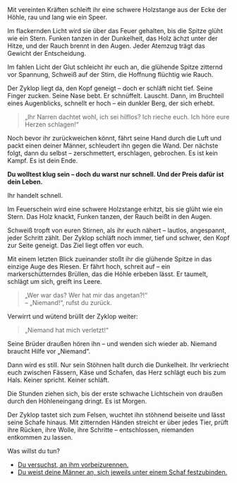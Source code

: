 <!-- Höhle -- ⚠️ Blendung -->

<div condition="!polyphem_drunk">
Mit vereinten Kräften schleift ihr eine schwere Holzstange aus der Ecke der Höhle, rau und lang wie ein Speer.

Im flackernden Licht wird sie über das Feuer gehalten, bis die Spitze glüht wie ein Stern.
Funken tanzen in der Dunkelheit, das Holz ächzt unter der Hitze, und der Rauch brennt in den Augen.
Jeder Atemzug trägt das Gewicht der Entscheidung.

Im fahlen Licht der Glut schleicht ihr euch an, die glühende Spitze zitternd vor Spannung, Schweiß auf der Stirn, die Hoffnung flüchtig wie Rauch.

Der Zyklop liegt da, den Kopf geneigt – doch er schläft nicht tief.
Seine Finger zucken. Seine Nase bebt. Er schnüffelt. Lauscht.
Dann, im Bruchteil eines Augenblicks, schnellt er hoch – ein dunkler Berg, der sich erhebt.

> „Ihr Narren dachtet wohl, ich sei hilflos? Ich rieche euch. Ich höre eure Herzen schlagen!“

Noch bevor ihr zurückweichen könnt, fährt seine Hand durch die Luft und packt einen deiner Männer, schleudert ihn gegen die Wand.
Der nächste folgt, dann du selbst – zerschmettert, erschlagen, gebrochen.
Es ist kein Kampf. Es ist dein Ende.

**Du wolltest klug sein – doch du warst nur schnell.
Und der Preis dafür ist dein Leben.**
</div>

<div condition="polyphem_drunk">
Ihr handelt schnell.

Im Feuerschein wird eine schwere Holzstange erhitzt, bis sie glüht wie ein Stern. Das Holz knackt, Funken tanzen, der Rauch beißt in den Augen.

Schweiß tropft von euren Stirnen, als ihr euch nähert – lautlos, angespannt, jeder Schritt zählt.
Der Zyklop schläft noch immer, tief und schwer, den Kopf zur Seite geneigt. Das Ziel liegt offen vor euch.

Mit einem letzten Blick zueinander stoßt ihr die glühende Spitze in das einzige Auge des Riesen.
Er fährt hoch, schreit auf – ein markerschütterndes Brüllen, das die Höhle erbeben lässt.
Er taumelt, schlägt um sich, greift ins Leere.

> „Wer war das? Wer hat mir das angetan?!“  
> – „Niemand!“, rufst du zurück.

Verwirrt und wütend brüllt der Zyklop weiter:

> „Niemand hat mich verletzt!“

Seine Brüder draußen hören ihn – und wenden sich wieder ab. Niemand braucht Hilfe vor „Niemand“.

Dann wird es still. Nur sein Stöhnen hallt durch die Dunkelheit. Ihr verkriecht euch zwischen Fässern, Käse und Schafen, das Herz schlägt euch bis zum Hals. Keiner spricht. Keiner schläft.

Die Stunden ziehen sich, bis der erste schwache Lichtschein von draußen durch den Höhleneingang dringt.
Es ist Morgen.

Der Zyklop tastet sich zum Felsen, wuchtet ihn stöhnend beiseite und lässt seine Schafe hinaus.
Mit zitternden Händen streicht er über jedes Tier, prüft ihre Rücken, ihre Wolle, ihre Schritte – entschlossen, niemanden entkommen zu lassen.

Was willst du tun?

- [Du versuchst, an ihm vorbeizurennen.](11)
- [Du weist deine Männer an, sich jeweils unter einem Schaf festzubinden.](10)
</div>
